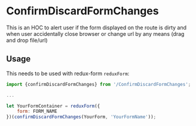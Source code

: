 # ConfirmDiscardFormChanges

This is an HOC to alert user if the form displayed on the route is dirty and when user accidentally close browser or change url by any means (drag and drop file/url)

## Usage

This needs to be used with redux-form ```reduxForm```:

```javascript
import {confirmDiscardFormChanges} from '/ConfirmDiscardFormChanges';

...

let YourFormContainer = reduxForm({
    form: FORM_NAME
})(confirmDiscardFormChanges(YourForm, 'YourFormName'));
```
